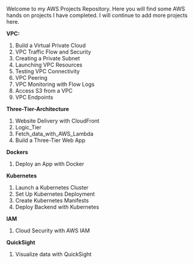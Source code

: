 Welcome to my AWS Projects Repository. Here you will find some AWS hands on projects I have completed. I will continue to add more projects here. 

**VPC:**
1. Build a Virtual Private Cloud
2. VPC Traffic Flow and Security
3. Creating a Private Subnet
4. Launching VPC Resources
5. Testing VPC Connectivity
6. VPC Peering
7. VPC Monitoring with Flow Logs
8. Access S3 from a VPC
9. VPC Endpoints

**Three-Tier-Architecture**
1. Website Delivery with CloudFront
2. Logic_Tier
3. Fetch_data_with_AWS_Lambda
4. Build a Three-Tier Web App

**Dockers**
1. Deploy an App with Docker


**Kubernetes**
1. Launch a Kubernetes Cluster
2. Set Up Kubernetes Deployment
3. Create Kubernetes Manifests
4. Deploy Backend with Kubernetes

**IAM**
1. Cloud Security with AWS IAM

**QuickSight**
1. Visualize data with QuickSight


